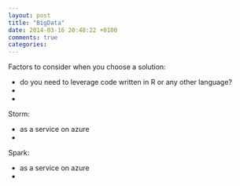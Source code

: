 ```yaml
---
layout: post
title: "BigData"
date: 2014-03-16 20:48:22 +0100
comments: true
categories: 
---
```



Factors to consider when you choose a solution:

* do you need to leverage code written in R or any other language?
*
*

Storm:

* as a service on azure
* 


Spark:

* as a service on azure
*
